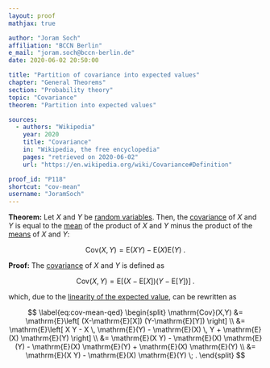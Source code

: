 ```yaml
---
layout: proof
mathjax: true

author: "Joram Soch"
affiliation: "BCCN Berlin"
e_mail: "joram.soch@bccn-berlin.de"
date: 2020-06-02 20:50:00

title: "Partition of covariance into expected values"
chapter: "General Theorems"
section: "Probability theory"
topic: "Covariance"
theorem: "Partition into expected values"

sources:
  - authors: "Wikipedia"
    year: 2020
    title: "Covariance"
    in: "Wikipedia, the free encyclopedia"
    pages: "retrieved on 2020-06-02"
    url: "https://en.wikipedia.org/wiki/Covariance#Definition"

proof_id: "P118"
shortcut: "cov-mean"
username: "JoramSoch"
---
```



**Theorem:** Let $X$ and $Y$ be [random variables](/D/rvar). Then, the [covariance](/D/cov) of $X$ and $Y$ is equal to the [mean](/D/mean) of the product of $X$ and $Y$ minus the product of the [means](/D/mean) of $X$ and $Y$:

$$ \label{eq:cov-mean}
\mathrm{Cov}(X,Y) = \mathrm{E}(X Y) - \mathrm{E}(X) \mathrm{E}(Y) \; .
$$


**Proof:** The [covariance](/D/cov) of $X$ and $Y$ is defined as

$$ \label{eq:cov}
\mathrm{Cov}(X,Y) = \mathrm{E}\left[ (X-\mathrm{E}[X]) (Y-\mathrm{E}[Y]) \right] \; .
$$

which, due to the [linearity of the expected value](/P/mean-lin), can be rewritten as

$$ \label{eq:cov-mean-qed}
\begin{split}
\mathrm{Cov}(X,Y) &= \mathrm{E}\left[ (X-\mathrm{E}[X]) (Y-\mathrm{E}[Y]) \right] \\
&= \mathrm{E}\left[ X Y - X \, \mathrm{E}(Y) - \mathrm{E}(X) \, Y + \mathrm{E}(X) \mathrm{E}(Y) \right] \\
&= \mathrm{E}(X Y) - \mathrm{E}(X) \mathrm{E}(Y) - \mathrm{E}(X) \mathrm{E}(Y) + \mathrm{E}(X) \mathrm{E}(Y) \\
&= \mathrm{E}(X Y) - \mathrm{E}(X) \mathrm{E}(Y) \; .
\end{split}
$$